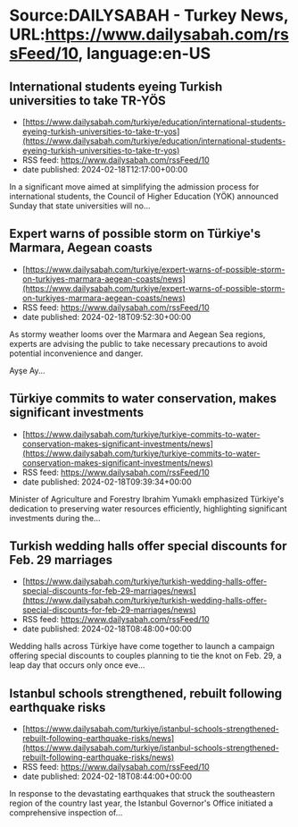 # Source:DAILYSABAH - Turkey News, URL:https://www.dailysabah.com/rssFeed/10, language:en-US

## International students eyeing Turkish universities to take TR-YÖS
 - [https://www.dailysabah.com/turkiye/education/international-students-eyeing-turkish-universities-to-take-tr-yos](https://www.dailysabah.com/turkiye/education/international-students-eyeing-turkish-universities-to-take-tr-yos)
 - RSS feed: https://www.dailysabah.com/rssFeed/10
 - date published: 2024-02-18T12:17:00+00:00

In a significant move aimed at simplifying the admission process for international students, the Council of Higher Education (YÖK) announced Sunday that state universities will no...

## Expert warns of possible storm on Türkiye's Marmara, Aegean coasts
 - [https://www.dailysabah.com/turkiye/expert-warns-of-possible-storm-on-turkiyes-marmara-aegean-coasts/news](https://www.dailysabah.com/turkiye/expert-warns-of-possible-storm-on-turkiyes-marmara-aegean-coasts/news)
 - RSS feed: https://www.dailysabah.com/rssFeed/10
 - date published: 2024-02-18T09:52:30+00:00

As stormy weather looms over the Marmara and Aegean Sea regions, experts are advising the public to take necessary precautions to avoid potential inconvenience and danger.

Ayşe Ay...

## Türkiye commits to water conservation, makes significant investments
 - [https://www.dailysabah.com/turkiye/turkiye-commits-to-water-conservation-makes-significant-investments/news](https://www.dailysabah.com/turkiye/turkiye-commits-to-water-conservation-makes-significant-investments/news)
 - RSS feed: https://www.dailysabah.com/rssFeed/10
 - date published: 2024-02-18T09:39:34+00:00

Minister of Agriculture and Forestry Ibrahim Yumaklı emphasized Türkiye's dedication to preserving water resources efficiently, highlighting significant investments during the...

## Turkish wedding halls offer special discounts for Feb. 29 marriages
 - [https://www.dailysabah.com/turkiye/turkish-wedding-halls-offer-special-discounts-for-feb-29-marriages/news](https://www.dailysabah.com/turkiye/turkish-wedding-halls-offer-special-discounts-for-feb-29-marriages/news)
 - RSS feed: https://www.dailysabah.com/rssFeed/10
 - date published: 2024-02-18T08:48:00+00:00

Wedding halls across Türkiye have come together to launch a campaign offering special discounts to couples planning to tie the knot on Feb. 29, a leap day that occurs only once eve...

## Istanbul schools strengthened, rebuilt following earthquake risks
 - [https://www.dailysabah.com/turkiye/istanbul-schools-strengthened-rebuilt-following-earthquake-risks/news](https://www.dailysabah.com/turkiye/istanbul-schools-strengthened-rebuilt-following-earthquake-risks/news)
 - RSS feed: https://www.dailysabah.com/rssFeed/10
 - date published: 2024-02-18T08:44:00+00:00

In response to the devastating earthquakes that struck the southeastern region of the country last year, the Istanbul Governor's Office initiated a comprehensive inspection of...

